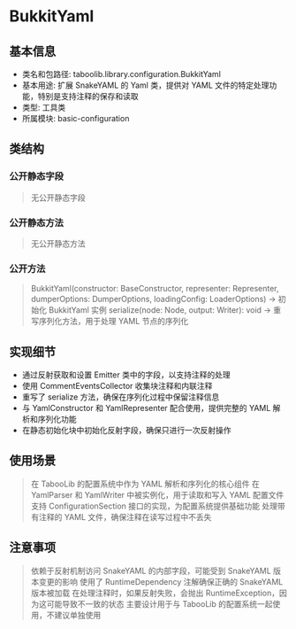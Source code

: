 # BukkitYaml
## 基本信息
- 类名和包路径: taboolib.library.configuration.BukkitYaml
- 基本用途: 扩展 SnakeYAML 的 Yaml 类，提供对 YAML 文件的特定处理功能，特别是支持注释的保存和读取
- 类型: 工具类
- 所属模块: basic-configuration

## 类结构
### 公开静态字段
> 无公开静态字段

### 公开静态方法
> 无公开静态方法

### 公开方法
> BukkitYaml(constructor: BaseConstructor, representer: Representer, dumperOptions: DumperOptions, loadingConfig: LoaderOptions) -> 初始化 BukkitYaml 实例
> serialize(node: Node, output: Writer): void -> 重写序列化方法，用于处理 YAML 节点的序列化

## 实现细节
- 通过反射获取和设置 Emitter 类中的字段，以支持注释的处理
- 使用 CommentEventsCollector 收集块注释和内联注释
- 重写了 serialize 方法，确保在序列化过程中保留注释信息
- 与 YamlConstructor 和 YamlRepresenter 配合使用，提供完整的 YAML 解析和序列化功能
- 在静态初始化块中初始化反射字段，确保只进行一次反射操作

## 使用场景
> 在 TabooLib 的配置系统中作为 YAML 解析和序列化的核心组件
> 在 YamlParser 和 YamlWriter 中被实例化，用于读取和写入 YAML 配置文件
> 支持 ConfigurationSection 接口的实现，为配置系统提供基础功能
> 处理带有注释的 YAML 文件，确保注释在读写过程中不丢失

## 注意事项
> 依赖于反射机制访问 SnakeYAML 的内部字段，可能受到 SnakeYAML 版本变更的影响
> 使用了 RuntimeDependency 注解确保正确的 SnakeYAML 版本被加载
> 在处理注释时，如果反射失败，会抛出 RuntimeException，因为这可能导致不一致的状态
> 主要设计用于与 TabooLib 的配置系统一起使用，不建议单独使用
